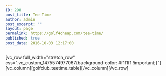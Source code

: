 ```yaml
---
ID: 298
post_title: Tee Time
author: admin
post_excerpt: ""
layout: page
permalink: https://golf4cheap.com/tee-time/
published: true
post_date: 2016-10-03 12:17:00
---
```

[vc_row full_width="stretch_row" css=".vc_custom_1475574977067{background-color: #f1f1f1 !important;}"][vc_column][golfclub_teetime_table][/vc_column][/vc_row]